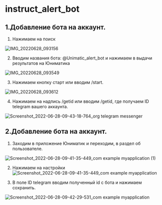 # instruct_alert_bot

## 1.Добавление бота на аккаунт.

1) Нажимаем на поиск

![IMG_20220628_093156](https://user-images.githubusercontent.com/63918733/176109525-af921577-6970-4b9f-8fa9-9b99f0f6aa39.jpg)

2) Вводим названия бота: @Unimatic_alert_bot и нажимаем в выдачи результатов на Юниматика

![IMG_20220628_093549](https://user-images.githubusercontent.com/63918733/176110280-eb44a164-b479-43db-a140-37d9e76defa3.jpg)

3) Нажимаем кнопку старт или вводим /start.

![IMG_20220628_093612](https://user-images.githubusercontent.com/63918733/176110430-8e9c31aa-9d8f-4671-964d-de05cc0ca096.jpg)

4) Нажимаем на надпись /getid или вводим /getid, где получаем ID telegram вашего аккаунта.

![Screenshot_2022-06-28-09-43-18-764_org telegram messenger](https://user-images.githubusercontent.com/63918733/176116803-9c3b07e1-5586-4ed2-854c-15ce24854b62.jpg)

## 2.Добавление бота на аккаунт.

1) Заходим в приложение Юниматик и переходим, в раздел об пользователе.

![Screenshot_2022-06-28-09-41-35-449_com example myapplication (1)](https://user-images.githubusercontent.com/63918733/176115899-c89cb57c-8571-4c71-9af0-754a90766cad.jpg)


2) Нажимаем на настройки ![Screenshot_2022-06-28-09-41-35-449_com example myapplication](https://user-images.githubusercontent.com/63918733/176115741-d3bb8ff5-6343-4656-858f-6da9e0708d45.jpg)

3) В поле ID telegram вводим полученный id с бота и нажимаем сохранить.

![Screenshot_2022-06-28-09-42-29-531_com example myapplication](https://user-images.githubusercontent.com/63918733/176116226-3259e0c4-7cf4-42c9-a929-95502a3d0992.jpg)
